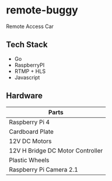 # remote-buggy

Remote Access Car

## Tech Stack

- Go
- RaspberryPI
- RTMP + HLS
- Javascript

## Hardware

| Parts                            |
| -------------------------------- |
| Raspberry Pi 4                   |
| Cardboard Plate                  |
| 12V DC Motors                    |
| 12V H Bridge DC Motor Controller |
| Plastic Wheels                   |
| Raspberry Pi Camera 2.1          |

